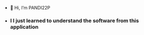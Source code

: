- 👋 Hi, I’m PANDI22P
-  ### I I just learned to understand the software from this application 

<!---

![KAFKA SMILE OUR YOU COMMNET IS HAPPY SUSHINE] (https://images.app.goo.gl/M28CouaYX3Ff4ce3A)
